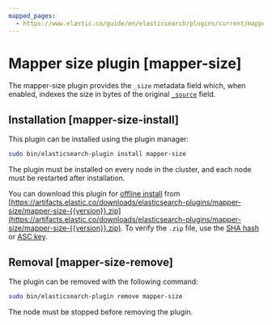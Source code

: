```yaml
---
mapped_pages:
  - https://www.elastic.co/guide/en/elasticsearch/plugins/current/mapper-size.html
---
```


# Mapper size plugin [mapper-size]

The mapper-size plugin provides the `_size` metadata field which, when enabled, indexes the size in bytes of the original [`_source`](/reference/elasticsearch/mapping-reference/mapping-source-field.md) field.


## Installation [mapper-size-install]

This plugin can be installed using the plugin manager:

```sh
sudo bin/elasticsearch-plugin install mapper-size
```

The plugin must be installed on every node in the cluster, and each node must be restarted after installation.

You can download this plugin for [offline install](/reference/elasticsearch-plugins/plugin-management-custom-url.md) from [https://artifacts.elastic.co/downloads/elasticsearch-plugins/mapper-size/mapper-size-{{version}}.zip](https://artifacts.elastic.co/downloads/elasticsearch-plugins/mapper-size/mapper-size-{{version}}.zip). To verify the `.zip` file, use the [SHA hash](https://artifacts.elastic.co/downloads/elasticsearch-plugins/mapper-size/mapper-size-{{version}}.zip.sha512) or [ASC key](https://artifacts.elastic.co/downloads/elasticsearch-plugins/mapper-size/mapper-size-{{version}}.zip.asc).


## Removal [mapper-size-remove]

The plugin can be removed with the following command:

```sh
sudo bin/elasticsearch-plugin remove mapper-size
```

The node must be stopped before removing the plugin.


